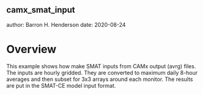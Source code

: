 camx_smat_input
---------------

author: Barron H. Henderson
date: 2020-08-24


Overview
========

This example shows how make SMAT inputs from CAMx output (avrg) files. The
inputs are hourly gridded. They are converted to maximum daily 8-hour averages
and then subset for 3x3 arrays around each monitor. The results are put in the
SMAT-CE model input format.


